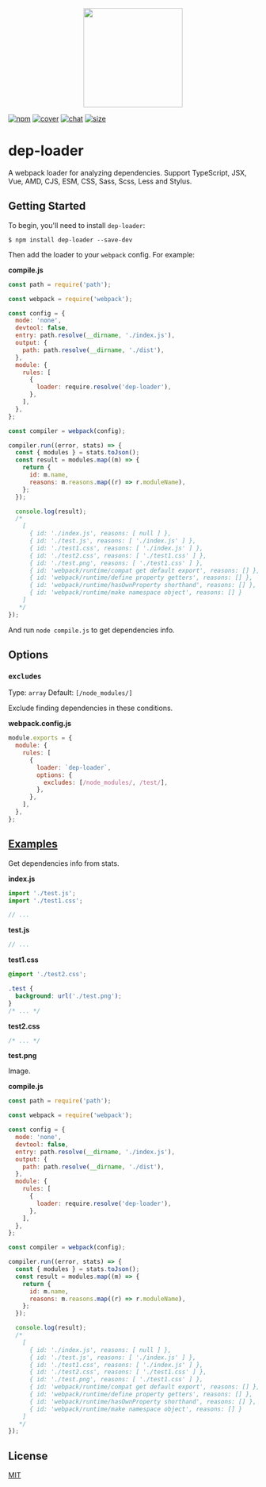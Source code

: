 <div align="center">
  <a href="https://github.com/webpack/webpack">
    <img width="200" height="200" src="https://webpack.js.org/assets/icon-square-big.svg">
  </a>
</div>

[![npm][npm]][npm-url]
[![cover][cover]][cover-url]
[![chat][chat]][chat-url]
[![size][size]][size-url]

# dep-loader

A webpack loader for analyzing dependencies. Support TypeScript, JSX, Vue, AMD, CJS, ESM, CSS, Sass, Scss, Less and Stylus.

## Getting Started

To begin, you'll need to install `dep-loader`:

```console
$ npm install dep-loader --save-dev
```

Then add the loader to your `webpack` config. For example:

**compile.js**

```js
const path = require('path');

const webpack = require('webpack');

const config = {
  mode: 'none',
  devtool: false,
  entry: path.resolve(__dirname, './index.js'),
  output: {
    path: path.resolve(__dirname, './dist'),
  },
  module: {
    rules: [
      {
        loader: require.resolve('dep-loader'),
      },
    ],
  },
};

const compiler = webpack(config);

compiler.run((error, stats) => {
  const { modules } = stats.toJson();
  const result = modules.map((m) => {
    return {
      id: m.name,
      reasons: m.reasons.map((r) => r.moduleName),
    };
  });

  console.log(result);
  /*
    [
      { id: './index.js', reasons: [ null ] },
      { id: './test.js', reasons: [ './index.js' ] },
      { id: './test1.css', reasons: [ './index.js' ] },
      { id: './test2.css', reasons: [ './test1.css' ] },
      { id: './test.png', reasons: [ './test1.css' ] },
      { id: 'webpack/runtime/compat get default export', reasons: [] },
      { id: 'webpack/runtime/define property getters', reasons: [] },
      { id: 'webpack/runtime/hasOwnProperty shorthand', reasons: [] },
      { id: 'webpack/runtime/make namespace object', reasons: [] }
    ]
   */
});
```

And run `node compile.js` to get dependencies info.

## Options

### `excludes`

Type: `array`
Default: `[/node_modules/]`

Exclude finding dependencies in these conditions.

**webpack.config.js**

```js
module.exports = {
  module: {
    rules: [
      {
        loader: `dep-loader`,
        options: {
          excludes: [/node_modules/, /test/],
        },
      },
    ],
  },
};
```

## [Examples](./example)

Get dependencies info from stats.

**index.js**

```js
import './test.js';
import './test1.css';

// ...
```

**test.js**

```js
// ...
```

**test1.css**

```css
@import './test2.css';

.test {
  background: url('./test.png');
}
/* ... */
```

**test2.css**

```css
/* ... */
```

**test.png**

Image.

**compile.js**

```js
const path = require('path');

const webpack = require('webpack');

const config = {
  mode: 'none',
  devtool: false,
  entry: path.resolve(__dirname, './index.js'),
  output: {
    path: path.resolve(__dirname, './dist'),
  },
  module: {
    rules: [
      {
        loader: require.resolve('dep-loader'),
      },
    ],
  },
};

const compiler = webpack(config);

compiler.run((error, stats) => {
  const { modules } = stats.toJson();
  const result = modules.map((m) => {
    return {
      id: m.name,
      reasons: m.reasons.map((r) => r.moduleName),
    };
  });

  console.log(result);
  /*
    [
      { id: './index.js', reasons: [ null ] },
      { id: './test.js', reasons: [ './index.js' ] },
      { id: './test1.css', reasons: [ './index.js' ] },
      { id: './test2.css', reasons: [ './test1.css' ] },
      { id: './test.png', reasons: [ './test1.css' ] },
      { id: 'webpack/runtime/compat get default export', reasons: [] },
      { id: 'webpack/runtime/define property getters', reasons: [] },
      { id: 'webpack/runtime/hasOwnProperty shorthand', reasons: [] },
      { id: 'webpack/runtime/make namespace object', reasons: [] }
    ]
   */
});
```

## License

[MIT](./LICENSE)

[npm]: https://img.shields.io/npm/v/dep-loader.svg
[npm-url]: https://npmjs.com/package/dep-loader
[node]: https://img.shields.io/node/v/dep-loader.svg
[node-url]: https://nodejs.org
[deps]: https://david-dm.org/webpack-contrib/dep-loader.svg
[deps-url]: https://david-dm.org/webpack-contrib/dep-loader
[cover]: https://codecov.io/gh/webpack-contrib/dep-loader/branch/master/graph/badge.svg
[cover-url]: https://codecov.io/gh/webpack-contrib/dep-loader
[chat]: https://img.shields.io/badge/gitter-webpack%2Fwebpack-brightgreen.svg
[chat-url]: https://gitter.im/webpack/webpack
[size]: https://packagephobia.now.sh/badge?p=dep-loader
[size-url]: https://packagephobia.now.sh/result?p=dep-loader
